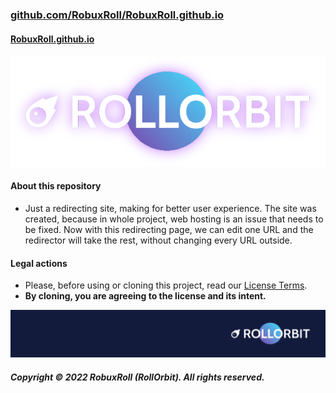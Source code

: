 ### [github.com/RobuxRoll/RobuxRoll.github.io](https://github.com/RobuxRoll/RobuxRoll.github.io/)
#### [RobuxRoll.github.io](https://RobuxRoll.github.io)
![image](https://raw.githubusercontent.com/RobuxRoll/casino-assets/main/title.png)

#### About this repository
 - Just a redirecting site, making for better user experience. The site was created, because in whole project, web hosting is an issue that needs to be fixed. Now with this redirecting page, we can edit one URL and the redirector will take the rest, without changing every URL outside.

#### Legal actions
 - Please, before using or cloning this project, read our [License Terms](https://github.com/RobuxRoll/RobuxRoll.github.io/blob/main/LICENSE).
 - **By cloning, you are agreeing to the license and its intent.**


![image](https://raw.githubusercontent.com/RobuxRoll/casino-assets/main/banner.png)

##### Copyright © 2022 RobuxRoll (RollOrbit). All rights reserved.
